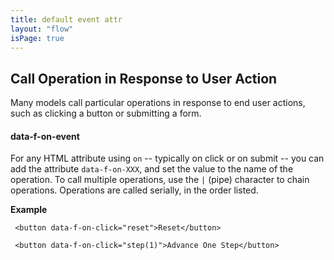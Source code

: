 ```yaml
---
title: default event attr
layout: "flow"
isPage: true
---
```


## Call Operation in Response to User Action

Many models call particular operations in response to end user actions, such as clicking a button or submitting a form.

#### data-f-on-event

For any HTML attribute using `on` -- typically on click or on submit -- you can add the attribute `data-f-on-XXX`, and set the value to the name of the operation. To call multiple operations, use the `|` (pipe) character to chain operations. Operations are called serially, in the order listed.

**Example**

     <button data-f-on-click="reset">Reset</button>

     <button data-f-on-click="step(1)">Advance One Step</button>

